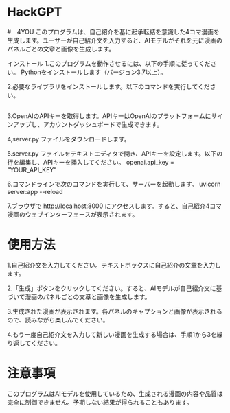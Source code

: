 # HackGPT
#　4YOU
このプログラムは、自己紹介を基に起承転結を意識した4コマ漫画を生成します。ユーザーが自己紹介文を入力すると、AIモデルがそれを元に漫画のパネルごとの文章と画像を生成します。

インストール
1.このプログラムを動作させるには、以下の手順に従ってください。
Pythonをインストールします（バージョン3.7以上）。

2.必要なライブラリをインストールします。以下のコマンドを実行してください。
```pip install fastapi openai-python aiofiles uvicorn jinja2
```

3.OpenAIのAPIキーを取得します。APIキーはOpenAIのプラットフォームにサインアップし、アカウントダッシュボードで生成できます。

4,server.py ファイルをダウンロードします。

5.server.py ファイルをテキストエディタで開き、APIキーを設定します。以下の行を編集し、APIキーを挿入してください。
openai.api_key = "YOUR_API_KEY"

6.コマンドラインで次のコマンドを実行して、サーバーを起動します。
uvicorn server:app --reload

7.ブラウザで http://localhost:8000 にアクセスします。すると、自己紹介4コマ漫画のウェブインターフェースが表示されます。

# 使用方法
1.自己紹介文を入力してください。テキストボックスに自己紹介の文章を入力します。

2.「生成」ボタンをクリックしてください。すると、AIモデルが自己紹介文に基づいて漫画のパネルごとの文章と画像を生成します。

3.生成された漫画が表示されます。各パネルのキャプションと画像が表示されるので、読みながら楽しんでください。

4.もう一度自己紹介文を入力して新しい漫画を生成する場合は、手順1から3を繰り返してください。

# 注意事項
このプログラムはAIモデルを使用しているため、生成される漫画の内容や品質は完全に制御できません。予期しない結果が得られることもあります。
